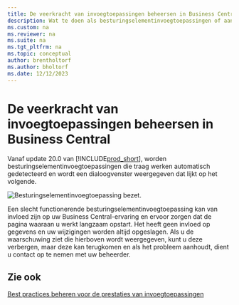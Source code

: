```yaml
---
title: De veerkracht van invoegtoepassingen beheersen in Business Central
description: Wat te doen als besturingselementinvoegtoepassingen of aangepaste besturingselementen leiden tot verminderde functionaliteit in Business Central.
ms.custom: na
ms.reviewer: na
ms.suite: na
ms.tgt_pltfrm: na
ms.topic: conceptual
author: brentholtorf
ms.author: bholtorf
ms.date: 12/12/2023
---
```


# De veerkracht van invoegtoepassingen beheersen in Business Central

Vanaf update 20.0 van [!INCLUDE[prod_short](includes/prod_short.md)], worden besturingselementinvoegtoepassingen die traag werken automatisch gedetecteerd en wordt een dialoogvenster weergegeven dat lijkt op het volgende.

![Besturingselementinvoegtoepassing bezet.](media/controladdin-resiliency.png "Besturingselementinvoegtoepassing bezet.")

Een slecht functionerende besturingselementinvoegtoepassing kan van invloed zijn op uw Business Central-ervaring en ervoor zorgen dat de pagina waaraan u werkt langzaam opstart. Het heeft geen invloed op gegevens en uw wijzigingen worden altijd opgeslagen. Als u de waarschuwing ziet die hierboven wordt weergegeven, kunt u deze verbergen, maar deze kan terugkomen en als het probleem aanhoudt, dient u contact op te nemen met uw beheerder.

## Zie ook
[Best practices beheren voor de prestaties van invoegtoepassingen](/dynamics365/business-central/dev-itpro/developer/devenv-control-addin-bestpractices)  